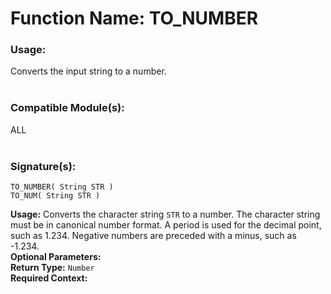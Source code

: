 # Function Name: TO_NUMBER

### Usage:
Converts the input string to a number.
<br><br>

### Compatible Module(s):
ALL
<br><br>

### Signature(s):
```
TO_NUMBER( String STR )
TO_NUM( String STR )
```
**Usage:** Converts the character string `STR` to a number. The character string must be in canonical number format. A period is used for the decimal point, such as 1.234. Negative numbers are preceded with a minus, such as -1.234.<br>
**Optional Parameters:**<br>
**Return Type:** `Number`<br>
**Required Context:**<br>
<br>